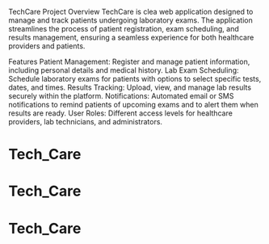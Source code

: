TechCare Project
Overview
TechCare is clea web application designed to manage and track patients undergoing laboratory exams. The application streamlines the process of patient registration, exam scheduling, and results management, ensuring a seamless experience for both healthcare providers and patients.

Features
Patient Management: Register and manage patient information, including personal details and medical history.
Lab Exam Scheduling: Schedule laboratory exams for patients with options to select specific tests, dates, and times.
Results Tracking: Upload, view, and manage lab results securely within the platform.
Notifications: Automated email or SMS notifications to remind patients of upcoming exams and to alert them when results are ready.
User Roles: Different access levels for healthcare providers, lab technicians, and administrators.
# Tech_Care
# Tech_Care
# Tech_Care
